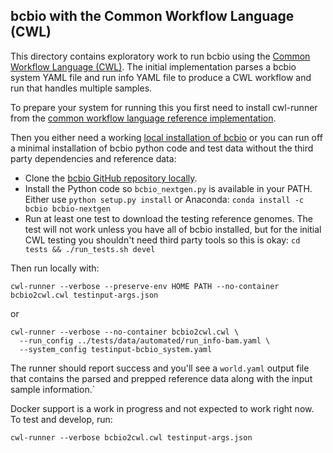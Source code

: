 ## bcbio with the Common Workflow Language (CWL)

This directory contains exploratory work to run bcbio using the
[Common Workflow Language (CWL)][0]. The initial implementation parses a bcbio
system YAML file and run info YAML file to produce a CWL workflow and run that
handles multiple samples.

To prepare your system for running this you first need to install cwl-runner
from the [common workflow language reference implementation][1].

Then you either need a working [local installation of bcbio][3] or you can run
off a minimal installation of bcbio python code and test data without the third
party dependencies and reference data:

- Clone the [bcbio GitHub repository locally][2].
- Install the Python code so `bcbio_nextgen.py` is available in your PATH.
  Either use `python setup.py install` or Anaconda:
  `conda install -c bcbio bcbio-nextgen`
- Run at least one test to download the testing reference genomes. The test will
  not work unless you have all of bcbio installed, but for the initial
  CWL testing you shouldn't need third party tools so this is okay:
  `cd tests && ./run_tests.sh devel`

Then run locally with:
```
cwl-runner --verbose --preserve-env HOME PATH --no-container bcbio2cwl.cwl testinput-args.json
```
or
```
cwl-runner --verbose --no-container bcbio2cwl.cwl \
  --run_config ../tests/data/automated/run_info-bam.yaml \
  --system_config testinput-bcbio_system.yaml
```
The runner should report success and you'll see a `world.yaml` output file that
contains the parsed and prepped reference data along with the input sample
information.`

Docker support is a work in progress and not expected to work right now. To test
and develop, run:
```
cwl-runner --verbose bcbio2cwl.cwl testinput-args.json
```
[0]: https://github.com/common-workflow-language/common-workflow-language
[1]: https://github.com/common-workflow-language/common-workflow-language/tree/master/reference
[2]: https://github.com/chapmanb/bcbio-nextgen
[3]: https://bcbio-nextgen.readthedocs.org/en/latest/contents/installation.html
